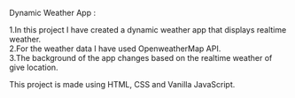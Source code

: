 Dynamic Weather App :

1.In this project I have created a dynamic weather app that displays realtime weather.<br>
2.For the weather data I have used OpenweatherMap API.<br>
3.The background of the app changes based on the realtime weather of give location.<br>

This project is made using HTML, CSS and Vanilla JavaScript.

